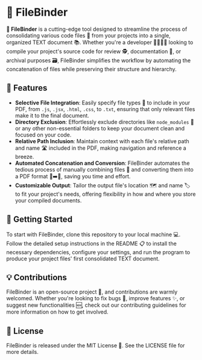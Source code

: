 # 📁 FileBinder

**🌟 FileBinder** is a cutting-edge tool designed to streamline the process of consolidating various code files 📄 from your projects into a single, organized TEXT document 📚. Whether you're a developer 👩‍💻👨‍💻 looking to compile your project's source code for review 🕵️, documentation 📖, or archival purposes 🗃️, FileBinder simplifies the workflow by automating the concatenation of files while preserving their structure and hierarchy.

## 🚀 Features
- **Selective File Integration**: Easily specify file types 📑 to include in your PDF, from `.js`, `.jsx`, `.html`, `.css`, to `.txt`, ensuring that only relevant files make it to the final document.
- **Directory Exclusion**: Effortlessly exclude directories like `node_modules` 🚫 or any other non-essential folders to keep your document clean and focused on your code.
- **Relative Path Inclusion**: Maintain context with each file's relative path and name 🛣️ included in the PDF, making navigation and reference a breeze.
- **Automated Concatenation and Conversion**: FileBinder automates the tedious process of manually combining files 🔄 and converting them into a PDF format 📄➡️📁, saving you time and effort.
- **Customizable Output**: Tailor the output file's location 🗺️ and name 🏷️ to fit your project's needs, offering flexibility in how and where you store your compiled documents.

## 🌱 Getting Started
To start with FileBinder, clone this repository to your local machine 💻. Follow the detailed setup instructions in the README 📋 to install the necessary dependencies, configure your settings, and run the program to produce your project files' first consolidated TEXT document.

## 💡 Contributions
FileBinder is an open-source project 💖, and contributions are warmly welcomed. Whether you're looking to fix bugs 🐛, improve features ✨, or suggest new functionalities 🆕, check out our contributing guidelines for more information on how to get involved.

## 📜 License
FileBinder is released under the MIT License 📄. See the LICENSE file for more details.
